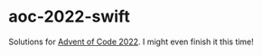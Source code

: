 # aoc-2022-swift

Solutions for [Advent of Code 2022](https://adventofcode.com/2022). I might even finish it this time!
